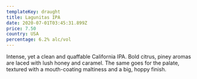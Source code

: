 ```yaml
---
templateKey: draught
title: Lagunitas IPA
date: 2020-07-01T03:45:31.899Z
price: 7.50
country: USA
percentage: 6.2% alc/vol
---
```


Intense, yet a clean and quaffable California IPA. Bold citrus, piney aromas are laced with lush honey and caramel. The same goes for the palate, textured with a mouth-coating maltiness and a big, hoppy finish.
